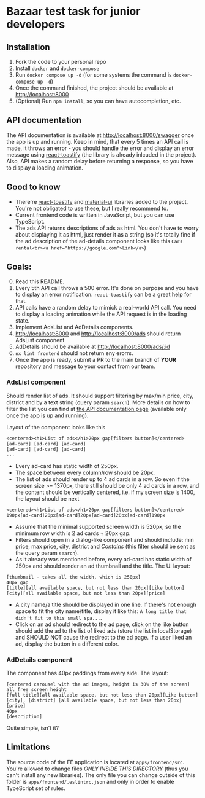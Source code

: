 # Bazaar test task for junior developers


## Installation

1. Fork the code to your personal repo
2. Install `docker` and `docker-compose`
3. Run `docker compose up -d` (for some systems the command is `docker-compose up -d`)
4. Once the command finished, the project should be available at [http://localhost:8000](http://localhost:8000)
5. (Optional) Run `npm install`, so you can have autocompletion, etc.


## API documentation

The API documentation is available at [http://localhost:8000/swagger](http://localhost:8000/swagger) once the app is up and running. Keep in mind, that every 5 times an API call is made, it throws an error - you should handle the error and display an error message using [react-toastify](https://www.npmjs.com/package/react-toastify) (the library is already inlcuded in the project). Also, API makes a random delay before returning a response, so you have to display a loading animation.


## Good to know

- There're [react-toastify](https://www.npmjs.com/package/react-toastify) and [material-ui](https://mui.com/material-ui/getting-started/) libraries added to the project. You're not obligated to use these, but I really recommend to.
- Current frontend code is written in JavaScript, but you can use TypeScript.
- The ads API returns descriptions of ads as html. You don't have to worry about displaying it as html, just render it as a string (so it's totally fine if the ad description of the ad-details component looks like this `Cars rental<br><a href="https://google.com">Link</a>`)


## Goals:

0. Read this README.
1. Every 5th API call throws a 500 error. It's done on purpose and you have to display an error notification. `react-toastify` can be a great help for that.
2. API calls have a random delay to mimick a real-world API call. You need to display a loading animation while the API request is in the loading state.
3. Implement AdsList and AdDetails components.
4. [http://localhost:8000](http://localhost:8000) and [http://localhost:8000/ads](http://localhost:8000/ads) should return AdsList component
5. AdDetails should be available at [http://localhost:8000/ads/:id](http://localhost:8000/ads/:id)
6. `nx lint frontend` should not return eny erorrs.
7. Once the app is ready, submit a PR to the main branch of **YOUR** repository and message to your contact from our team.


### AdsList component

Should render list of ads. It should support filtering by max/min price, city, district and by a text string (query param `search`). More details on how to filter the list you can find at [the API documentation page](http://localhost:8000/swagger) (available only once the app is up and running).

Layout of the component looks like this

```
<centered><h1>List of ads</h1>20px gap[filters button]</centered>
[ad-card] [ad-card] [ad-card]
[ad-card] [ad-card] [ad-card]
...
```

- Every ad-card has static width of 250px.
- The space between every column/row should be 20px.
- The list of ads should render up to 4 ad cards in a row. So even if the screen size >= 1370px, there still should be only 4 ad cards in a row, and the content should be vertically centered, i.e. if my screen size is 1400, the layout should be next

```
<centered><h1>List of ads</h1>20px gap[filters button]</centered>
190px[ad-card]20px[ad-card]20px[ad-card]20px[ad-card]190px
```

- Assume that the minimal supported screen width is 520px, so the minimum row width is 2 ad cards + 20px gap.
- Filters should open in a dialog-like component and should include: min price, max price, city, district and *Contains* (this filter should be sent as the query param `search`).
- As it already was mentioned before, every ad-card has static width of 250px and should render an ad thumbnail and the title. The UI layout:

```
[thumbnail - takes all the width, which is 250px]
40px gap
[title][all available space, but not less than 20px][Like button]
[city][all available space, but not less than 20px][price]
```

- A city name/a title should be displayed in one line. If there's not enough space to fit the city name/title, display it like this: `A long title that didn't fit to this small spa...`. 
- Click on an ad should redirect to the ad page, click on the like button should add the ad to the list of liked ads (store the list in localStorage) and SHOULD NOT cause the redirect to the ad page. If a user liked an ad, display the button in a different color.


### AdDetails component

The component has 40px paddings from every side. The layout:

```
[centered carousel with the ad images, height is 30% of the screen]
all free screen height
[full title][all available space, but not less than 20px][Like button]
[city], [district] [all available space, but not less than 20px][price]
40px
[description]
```

Quite simple, isn't it?


## Limitations

The source code of the FE application is located at `apps/frontend/src`. You're allowed to change files *ONLY INSIDE THIS DIRECTORY* (thus you can't install any new libraries). The only file you can change outside of this folder is `apps/frontend/.eslintrc.json` and only in order to enable TypeScript set of rules.

